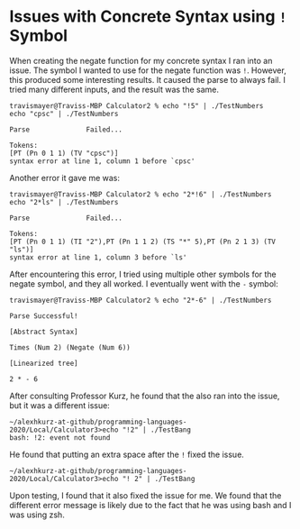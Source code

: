# Issues with Concrete Syntax using `!` Symbol

When creating the negate function for my concrete syntax I ran into an issue. The symbol I wanted to use for the negate function was `!`. However, this produced some interesting results. It caused the parse to always fail. I tried many different inputs, and the result was the same.
```  
travismayer@Traviss-MBP Calculator2 % echo "!5" | ./TestNumbers  
echo "cpsc" | ./TestNumbers  

Parse              Failed...  

Tokens:  
[PT (Pn 0 1 1) (TV "cpsc")]  
syntax error at line 1, column 1 before `cpsc'  
```

Another error it gave me was:  
```
travismayer@Traviss-MBP Calculator2 % echo "2*!6" | ./TestNumbers  
echo "2*ls" | ./TestNumbers  
  
Parse              Failed...  
  
Tokens:  
[PT (Pn 0 1 1) (TI "2"),PT (Pn 1 1 2) (TS "*" 5),PT (Pn 2 1 3) (TV "ls")]  
syntax error at line 1, column 3 before `ls'  
```
After encountering this error, I tried using multiple other symbols for the negate symbol, and they all worked. I eventually went with the `-` symbol:  
```
travismayer@Traviss-MBP Calculator2 % echo "2*-6" | ./TestNumbers  
  
Parse Successful!  
  
[Abstract Syntax]  
  
Times (Num 2) (Negate (Num 6))  
  
[Linearized tree]  
  
2 * - 6  
```
After consulting Professor Kurz, he found that the also ran into the issue, but it was a different issue:
```
~/alexhkurz-at-github/programming-languages-2020/Local/Calculator3>echo "!2" | ./TestBang  
bash: !2: event not found  
``` 
He found that putting an extra space after the `!` fixed the issue. 
```
~/alexhkurz-at-github/programming-languages-2020/Local/Calculator3>echo "! 2" | ./TestBang  
```
Upon testing, I found that it also fixed the issue for me. We found that the different error message is likely due to the fact that he was using bash and I was using zsh. 